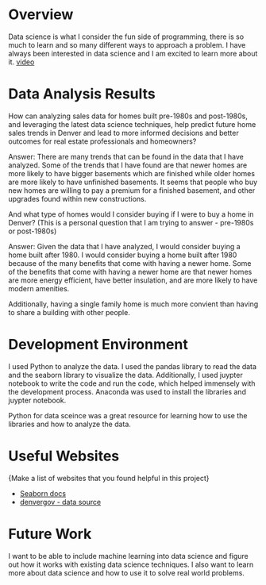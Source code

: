 # Overview

Data science is what I consider the fun side of programming, there is so much to learn and so many different ways to approach a problem. I have always been interested in data science and I am excited to learn more about it. 
[video](https://youtu.be/RnQn5tZBgig)
# Data Analysis Results

How can analyzing sales data for homes built pre-1980s and post-1980s, and leveraging the latest data science techniques, help predict future home sales trends in Denver and lead to more informed decisions and better outcomes for real estate professionals and homeowners?

Answer: 
There are many trends that can be found in the data that I have analyzed. Some of the trends that I have found are that newer homes are more likely to have bigger basements which are finished while older homes are more likely to have unfinished basements. It seems that people who buy new homes are willing to pay a premium for a finished basement, and other upgrades found within new constructions.


And what type of homes would I consider buying if I were to buy a home in Denver? (This is a personal question that I am trying to answer - pre-1980s or post-1980s)

Answer:
Given the data that I have analyzed, I would consider buying a home built after 1980. I would consider buying a home built after 1980 because of the many benefits that come with having a newer home. Some of the benefits that come with having a newer home are that newer homes are more energy efficient, have better insulation, and are more likely to have modern amenities. 

Additionally, having a single family home is much more convient than having to share a building with other people.

# Development Environment

I used Python to analyze the data. I used the pandas library to read the data and the seaborn library to visualize the data. Additionally, I used juypter notebook to write the code and run the code, which helped immensely with the development process. Anaconda was used to install the libraries and juypter notebook.

Python for data sceince was a great resource for learning how to use the libraries and how to analyze the data.

# Useful Websites

{Make a list of websites that you found helpful in this project}
* [Seaborn docs](https://seaborn.pydata.org/)
* [denvergov - data source](https://www.denvergov.org/opendata/dataset/city-and-county-of-denver-real-property-sales-book-2013)

# Future Work

I want to be able to include machine learning into data science and figure out how it works with existing data science techniques. I also want to learn more about data science and how to use it to solve real world problems.